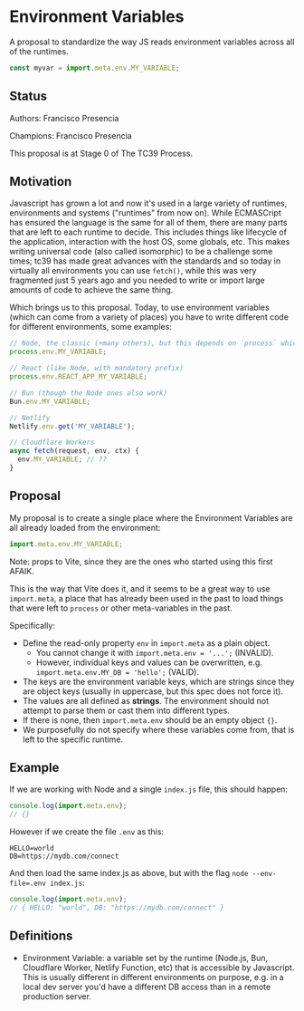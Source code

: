 # Environment Variables

A proposal to standardize the way JS reads environment variables across all of the runtimes.

```js
const myvar = import.meta.env.MY_VARIABLE;
```

## Status

Authors: Francisco Presencia

Champions: Francisco Presencia

This proposal is at Stage 0 of The TC39 Process.

## Motivation

Javascript has grown a lot and now it's used in a large variety of runtimes, environments and systems ("runtimes" from now on). While ECMASCript has ensured the language is the same for all of them, there are many parts that are left to each runtime to decide. This includes things like lifecycle of the application, interaction with the host OS, some globals, etc. This makes writing universal code (also called isomorphic) to be a challenge some times; tc39 has made great advances with the standards and so today in virtually all environments you can use `fetch()`, while this was very fragmented just 5 years ago and you needed to write or import large amounts of code to achieve the same thing.

Which brings us to this proposal. Today, to use environment variables (which can come from a variety of places) you have to write different code for different environments, some examples:

```js
// Node, the classic (+many others), but this depends on `process` which is not a standard
process.env.MY_VARIABLE;

// React (like Node, with mandatory prefix)
process.env.REACT_APP_MY_VARIABLE;

// Bun (though the Node ones also work)
Bun.env.MY_VARIABLE;

// Netlify
Netlify.env.get('MY_VARIABLE');

// Cloudflare Workers
async fetch(request, env, ctx) {
  env.MY_VARIABLE; // ??
}
```

## Proposal

My proposal is to create a single place where the Environment Variables are all already loaded from the environment:

```js
import.meta.env.MY_VARIABLE;
```

Note: props to Vite, since they are the ones who started using this first AFAIK.

This is the way that Vite does it, and it seems to be a great way to use `import.meta`, a place that has already been used in the past to load things that were left to `process` or other meta-variables in the past.

Specifically:

- Define the read-only property `env` in `import.meta` as a plain object.
  - You cannot change it with `import.meta.env = '...';` (INVALID).
  - However, individual keys and values can be overwritten, e.g. `import.meta.env.MY_DB = 'hello';` (VALID).
- The keys are the environment variable keys, which are strings since they are object keys (usually in uppercase, but this spec does not force it).
- The values are all defined as **strings**. The environment should not attempt to parse them or cast them into different types.
- If there is none, then `import.meta.env` should be an empty object `{}`.
- We purposefully do not specify where these variables come from, that is left to the specific runtime.

## Example

If we are working with Node and a single `index.js` file, this should happen:

```js
console.log(import.meta.env);
// {}
```

However if we create the file `.env` as this:

```text
HELLO=world
DB=https://mydb.com/connect
```

And then load the same index.js as above, but with the flag `node --env-file=.env index.js`:

```js
console.log(import.meta.env);
// { HELLO: "world", DB: "https://mydb.com/connect" }
```

## Definitions

- Environment Variable: a variable set by the runtime (Node.js, Bun, Cloudflare Worker, Netlify Function, etc) that is accessible by Javascript. This is usually different in different environments on purpose, e.g. in a local dev server you'd have a different DB access than in a remote production server.


